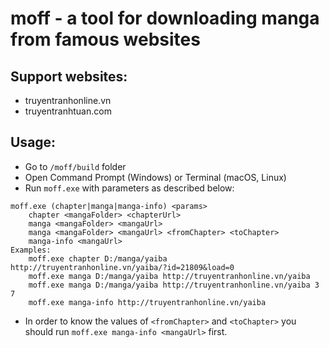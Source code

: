 # moff - a tool for downloading manga from famous websites

## Support websites:
* truyentranhonline.vn
* truyentranhtuan.com

## Usage:
* Go to `/moff/build` folder
* Open Command Prompt (Windows) or Terminal (macOS, Linux)
* Run `moff.exe` with parameters as described below:

```
moff.exe (chapter|manga|manga-info) <params>
    chapter <mangaFolder> <chapterUrl>
    manga <mangaFolder> <mangaUrl>
    manga <mangaFolder> <mangaUrl> <fromChapter> <toChapter>
    manga-info <mangaUrl>
Examples:
    moff.exe chapter D:/manga/yaiba http://truyentranhonline.vn/yaiba/?id=21809&load=0
    moff.exe manga D:/manga/yaiba http://truyentranhonline.vn/yaiba
    moff.exe manga D:/manga/yaiba http://truyentranhonline.vn/yaiba 3 7
    moff.exe manga-info http://truyentranhonline.vn/yaiba
```
* In order to know the values of `<fromChapter>` and `<toChapter>` you should run `moff.exe manga-info <mangaUrl>` first.
